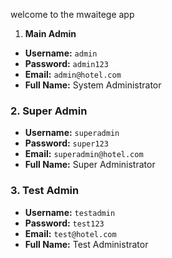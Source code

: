 welcome to  the   mwaitege    app

1. **Main Admin**
- **Username:** `admin`
- **Password:** `admin123`
- **Email:** `admin@hotel.com`
- **Full Name:** System Administrator

### 2. **Super Admin**
- **Username:** `superadmin`
- **Password:** `super123`
- **Email:** `superadmin@hotel.com`
- **Full Name:** Super Administrator

### 3. **Test Admin**
- **Username:** `testadmin`
- **Password:** `test123`
- **Email:** `test@hotel.com`
- **Full Name:** Test Administrator
